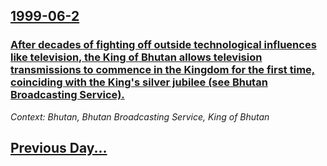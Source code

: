 ## [1999-06-2](/news/1999/06/2/index.md)

### [ After decades of fighting off outside technological influences like television, the King of Bhutan allows television transmissions to commence in the Kingdom for the first time, coinciding with the King's silver jubilee (see Bhutan Broadcasting Service).](/news/1999/06/2/after-decades-of-fighting-off-outside-technological-influences-like-television-the-king-of-bhutan-allows-television-transmissions-to-comme.md)
_Context: Bhutan, Bhutan Broadcasting Service, King of Bhutan_

## [Previous Day...](/news/1999/06/1/index.md)

